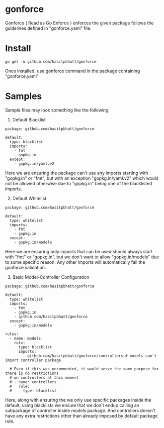 # gonforce
Gonforce ( Read as Go Enforce ) enforces the given package follows the guidelines defined in "gonforce.yaml" file.

# Install

```
go get -u github.com/hasitpbhatt/gonforce
```
Once installed, use gonforce command in the package containing "gonforce.yaml"

# Samples
Sample files may look something like the following

1. Default Blacklist
```
package: github.com/hasitpbhatt/gonforce

default:
  type: blacklist
  imports:
    - fmt
    - gopkg.in
  except:
    - gopkg.in/yaml.v2
```

Here we are ensuring the package can't use any imports starting with "gopkg.in" or "fmt", but with an exception "gopkg.in/yaml.v2" which would not be allowed otherwise due to "gopkg.in" being one of the blacklisted imports.

2. Default Whitelist
```
package: github.com/hasitpbhatt/gonforce

default:
  type: whitelist
  imports:
    - fmt
    - gopkg.in
  except:
    - gopkg.in/models
```

Here we are ensuring only imports that can be used should always start with "fmt" or "gopkg.in", but we don't want to allow "gopkg.in/models" due to some specific reason. Any other imports will automatically fail the gonforce validation.

3. Basic Model-Controller Configuration
```
package: github.com/hasitpbhatt/gonforce

default:
  type: whitelist
  imports:
    - fmt
    - gopkg.in
    - github.com/hasitpbhatt/gonforce
  except:
    - gopkg.in/models

rules:
  - name: models
    rule:
      type: blacklist
      imports:
        - github.com/hasitpbhatt/gonforce/controllers # models can't import controller package

  # Even if this was uncommented, it would serve the same purpose for there is no restrictions 
  # on controllers at this moment
  # - name: controllers
  #   rule:
  #     type: blacklist
```

Here, along with ensuring the we only use specific packages inside the default, using blacklists we ensure that we don't endup calling an subpackage of controller inside models package. And controllers doesn't have any extra restrictions other than already imposed by default package rule.
